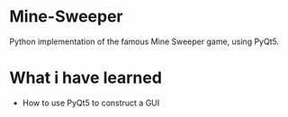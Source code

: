 # Mine-Sweeper
Python implementation of the famous Mine Sweeper game, using PyQt5.


# What i have learned
- How to use PyQt5 to construct a GUI
